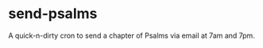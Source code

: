 send-psalms
===========

A quick-n-dirty cron to send a chapter of Psalms via email at 7am and 7pm.
